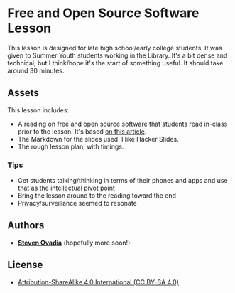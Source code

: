 # Free and Open Source Software Lesson

This lesson is designed for late high school/early college students. It was given to Summer Youth students working in the Library. It's a bit dense and technical, but I think/hope it's the start of something useful. It should take around 30 minutes.

## Assets

This lesson includes:

* A reading on free and open source software that students read in-class prior to the lesson. It's based [on this article](https://opensource.com/resources/what-open-source).
* The Markdown for the slides used. I like Hacker Slides.
* The rough lesson plan, with timings.

### Tips

* Get students talking/thinking in terms of their phones and apps and use that as the intellectual pivot point
* Bring the lesson around to the reading toward the end
* Privacy/surveillance seemed to resonate

## Authors

* **[Steven Ovadia](https://steven.ovadia.org)** (hopefully more soon!) 


## License

* [Attribution-ShareAlike 4.0 International (CC BY-SA 4.0)](https://creativecommons.org/licenses/by-sa/4.0/)
